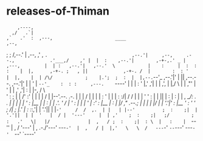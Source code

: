 # releases-of-Thiman



        ,----,                                                                                                        
      ,/   .`|                                                                                                        
    ,`   .'  :  ,---,                       ____                                   ,--,                               
  ;    ;     /,--.' |      ,--,           ,'  , `.                               ,--.'|     ,--,     .--.,            
.'___,/    ,' |  |  :    ,--.'|        ,-+-,.' _ |                 ,---,         |  | :   ,--.'|   ,--.'  \           
|    :     |  :  :  :    |  |,      ,-+-. ;   , ||             ,-+-. /  |        :  : '   |  |,    |  | /\/           
;    |.';  ;  :  |  |,--.`--'_     ,--.'|'   |  || ,--.--.    ,--.'|'   |        |  ' |   `--'_    :  : :     ,---.   
`----'  |  |  |  :  '   |,' ,'|   |   |  ,', |  |,/       \  |   |  ,"' |        '  | |   ,' ,'|   :  | |-,  /     \  
    '   :  ;  |  |   /' :'  | |   |   | /  | |--'.--.  .-. | |   | /  | |        |  | :   '  | |   |  : :/| /    /  | 
    |   |  '  '  :  | | ||  | :   |   : |  | ,    \__\/: . . |   | |  | |        '  : |__ |  | :   |  |  .'.    ' / | 
    '   :  |  |  |  ' | :'  : |__ |   : |  |/     ," .--.; | |   | |  |/         |  | '.'|'  : |__ '  : '  '   ;   /| 
    ;   |.'   |  :  :_:,'|  | '.'||   | |`-'     /  /  ,.  | |   | |--'          ;  :    ;|  | '.'||  | |  '   |  / | 
    '---'     |  | ,'    ;  :    ;|   ;/        ;  :   .'   \|   |/              |  ,   / ;  :    ;|  : \  |   :    | 
              `--''      |  ,   / '---'         |  ,     .-./'---'                ---`-'  |  ,   / |  |,'   \   \  /  
                          ---`-'                 `--`---'                                  ---`-'  `--'      `----'   
                                                                                                                      

